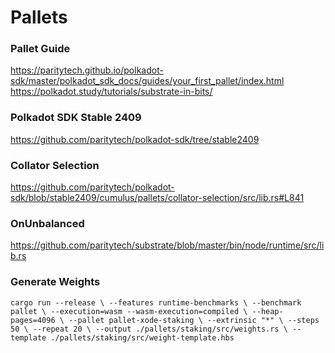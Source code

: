 # Pallets

### Pallet Guide
https://paritytech.github.io/polkadot-sdk/master/polkadot_sdk_docs/guides/your_first_pallet/index.html
https://polkadot.study/tutorials/substrate-in-bits/

### Polkadot SDK Stable 2409
https://github.com/paritytech/polkadot-sdk/tree/stable2409

### Collator Selection
https://github.com/paritytech/polkadot-sdk/blob/stable2409/cumulus/pallets/collator-selection/src/lib.rs#L841

### OnUnbalanced
https://github.com/paritytech/substrate/blob/master/bin/node/runtime/src/lib.rs

### Generate Weights
`cargo run --release \
           --features runtime-benchmarks \
           --benchmark pallet \
           --execution=wasm --wasm-execution=compiled \
           --heap-pages=4096 \
           --pallet pallet-xode-staking \
           --extrinsic "*" \
           --steps 50 \
           --repeat 20 \
           --output ./pallets/staking/src/weights.rs \
           --template ./pallets/staking/src/weight-template.hbs`
